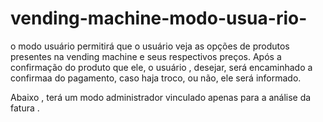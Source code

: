 # vending-machine-modo-usua-rio-
 o modo usuário permitirá que o usuário veja as opções de produtos presentes na vending machine e seus respectivos preços. Após a confirmação do produto que  ele, o usuário ,
 desejar, será  encaminhado a confirmaa do pagamento, caso haja troco, ou não, ele será informado.
 
 Abaixo , terá um modo administrador vinculado apenas para a análise da fatura .

